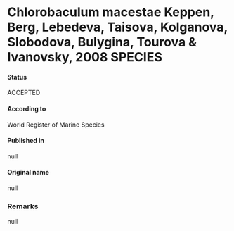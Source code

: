 # Chlorobaculum macestae Keppen, Berg, Lebedeva, Taisova, Kolganova, Slobodova, Bulygina, Tourova & Ivanovsky, 2008 SPECIES

#### Status
ACCEPTED

#### According to
World Register of Marine Species

#### Published in
null

#### Original name
null

### Remarks
null
